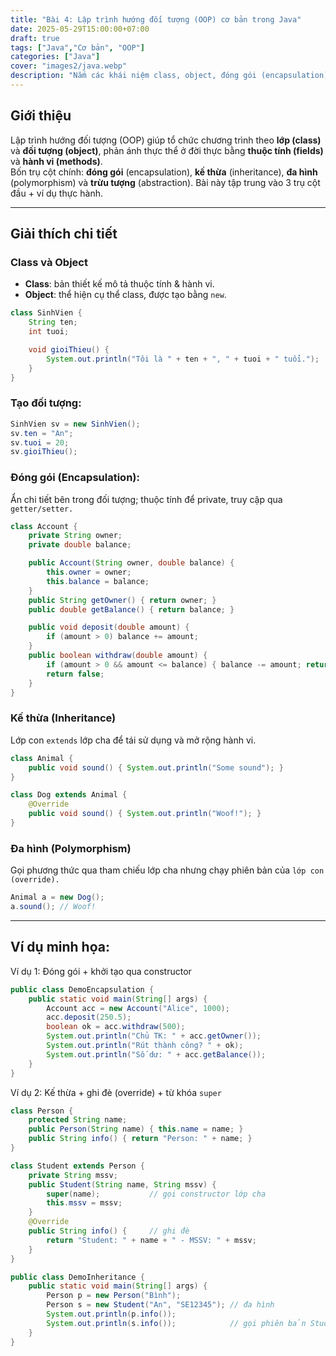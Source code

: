 ```yaml
---
title: "Bài 4: Lập trình hướng đối tượng (OOP) cơ bản trong Java"
date: 2025-05-29T15:00:00+07:00
draft: true
tags: ["Java","Cơ bản", "OOP"]
categories: ["Java"]
cover: "images2/java.webp"
description: "Nắm các khái niệm class, object, đóng gói (encapsulation), kế thừa (inheritance), đa hình (polymorphism) và ví dụ thực hành trong Java."
---
```


## Giới thiệu 
Lập trình hướng đối tượng (OOP) giúp tổ chức chương trình theo **lớp (class)** và **đối tượng (object)**, phản ánh thực thể ở đời thực bằng **thuộc tính (fields)** và **hành vi (methods)**.  
Bốn trụ cột chính: **đóng gói** (encapsulation), **kế thừa** (inheritance), **đa hình** (polymorphism) và **trừu tượng** (abstraction). Bài này tập trung vào 3 trụ cột đầu + ví dụ thực hành.

---

## Giải thích chi tiết

### Class và Object
- **Class**: bản thiết kế mô tả thuộc tính & hành vi.
- **Object**: thể hiện cụ thể class, được tạo bằng `new`.

```java 
class SinhVien {
    String ten;
    int tuoi;

    void gioiThieu() {
        System.out.println("Tôi là " + ten + ", " + tuoi + " tuổi.");
    }
}
```

### Tạo đối tượng:
```java 
SinhVien sv = new SinhVien();
sv.ten = "An";
sv.tuoi = 20;
sv.gioiThieu();
```

### Đóng gói (Encapsulation):
Ẩn chi tiết bên trong đối tượng; thuộc tính để private, truy cập qua `getter/setter.`
``` java
class Account {
    private String owner;
    private double balance;

    public Account(String owner, double balance) {
        this.owner = owner;
        this.balance = balance;
    }
    public String getOwner() { return owner; }
    public double getBalance() { return balance; }

    public void deposit(double amount) {
        if (amount > 0) balance += amount;
    }
    public boolean withdraw(double amount) {
        if (amount > 0 && amount <= balance) { balance -= amount; return true; }
        return false;
    }
}
```

### Kế thừa (Inheritance)
Lớp con `extends` lớp cha để tái sử dụng và mở rộng hành vi.
```java 
class Animal {
    public void sound() { System.out.println("Some sound"); }
}

class Dog extends Animal {
    @Override
    public void sound() { System.out.println("Woof!"); }
}
```

### Đa hình (Polymorphism)
Gọi phương thức qua tham chiếu lớp cha nhưng chạy phiên bản của `lớp con (override).`
```java 
Animal a = new Dog();
a.sound(); // Woof!
```

---

## Ví dụ minh họa:
Ví dụ 1: Đóng gói + khởi tạo qua constructor
```java
public class DemoEncapsulation {
    public static void main(String[] args) {
        Account acc = new Account("Alice", 1000);
        acc.deposit(250.5);
        boolean ok = acc.withdraw(500);
        System.out.println("Chủ TK: " + acc.getOwner());
        System.out.println("Rút thành công? " + ok);
        System.out.println("Số dư: " + acc.getBalance());
    }
}
```

Ví dụ 2: Kế thừa + ghi đè (override) + từ khóa `super`
```java 
class Person {
    protected String name;
    public Person(String name) { this.name = name; }
    public String info() { return "Person: " + name; }
}

class Student extends Person {
    private String mssv;
    public Student(String name, String mssv) {
        super(name);           // gọi constructor lớp cha
        this.mssv = mssv;
    }
    @Override
    public String info() {     // ghi đè
        return "Student: " + name + " - MSSV: " + mssv;
    }
}

public class DemoInheritance {
    public static void main(String[] args) {
        Person p = new Person("Bình");
        Person s = new Student("An", "SE12345"); // đa hình
        System.out.println(p.info());
        System.out.println(s.info());            // gọi phiên bản Student.info()
    }
}
```

